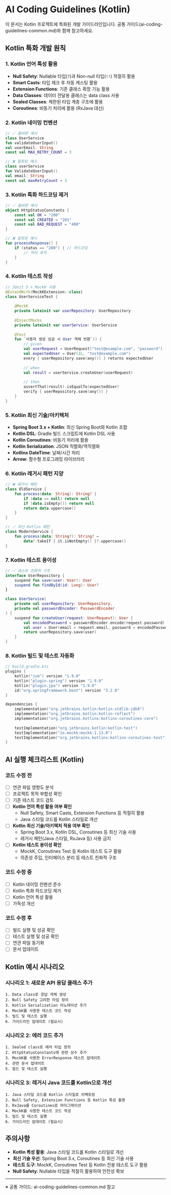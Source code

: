 # AI Coding Guidelines (Kotlin)

이 문서는 Kotlin 프로젝트에 특화된 개발 가이드라인입니다.
공통 가이드(ai-coding-guidelines-common.md)와 함께 참고하세요.

## Kotlin 특화 개발 원칙

### 1. Kotlin 언어 특성 활용
- **Null Safety**: Nullable 타입(`?`)과 Non-null 타입(`!!`) 적절히 활용
- **Smart Casts**: 타입 체크 후 자동 캐스팅 활용
- **Extension Functions**: 기존 클래스 확장 기능 활용
- **Data Classes**: 데이터 전달용 클래스는 data class 사용
- **Sealed Classes**: 제한된 타입 계층 구조에 활용
- **Coroutines**: 비동기 처리에 활용 (RxJava 대신)

### 2. Kotlin 네이밍 컨벤션
```kotlin
// ✅ 올바른 예시
class UserService
fun validateUserInput()
val userEmail: String
const val MAX_RETRY_COUNT = 3

// ❌ 잘못된 예시
class userService
fun ValidateUserInput()
val email: String
const val maxRetryCount = 3
```

### 3. Kotlin 특화 하드코딩 제거
```kotlin
// ✅ 올바른 예시
object HttpStatusConstants {
    const val OK = "200"
    const val CREATED = "201"
    const val BAD_REQUEST = "400"
}

// ❌ 잘못된 예시
fun processResponse() {
    if (status == "200") { // 하드코딩
        // 처리 로직
    }
}
```

### 4. Kotlin 테스트 작성
```kotlin
// JUnit 5 + MockK 사용
@ExtendWith(MockKExtension::class)
class UserServiceTest {
    
    @MockK
    private lateinit var userRepository: UserRepository
    
    @InjectMocks
    private lateinit var userService: UserService
    
    @Test
    fun `사용자 생성 성공 시 User 객체 반환`() {
        // given
        val userRequest = UserRequest("test@example.com", "password")
        val expectedUser = User(1L, "test@example.com")
        every { userRepository.save(any()) } returns expectedUser
        
        // when
        val result = userService.createUser(userRequest)
        
        // then
        assertThat(result).isEqualTo(expectedUser)
        verify { userRepository.save(any()) }
    }
}
```

### 5. Kotlin 최신 기술/아키텍처
- **Spring Boot 3.x + Kotlin**: 최신 Spring Boot와 Kotlin 조합
- **Kotlin DSL**: Gradle 빌드 스크립트에 Kotlin DSL 사용
- **Kotlin Coroutines**: 비동기 처리에 활용
- **Kotlin Serialization**: JSON 직렬화/역직렬화
- **Kotlinx DateTime**: 날짜/시간 처리
- **Arrow**: 함수형 프로그래밍 라이브러리

### 6. Kotlin 레거시 패턴 지양
```kotlin
// ❌ 레거시 패턴
class OldService {
    fun process(data: String): String? {
        if (data == null) return null
        if (data.isEmpty()) return null
        return data.uppercase()
    }
}

// ✅ 최신 Kotlin 패턴
class ModernService {
    fun process(data: String?): String? = 
        data?.takeIf { it.isNotEmpty() }?.uppercase()
}
```

### 7. Kotlin 테스트 용이성
```kotlin
// ✅ 테스트 친화적 구조
interface UserRepository {
    suspend fun save(user: User): User
    suspend fun findById(id: Long): User?
}

class UserService(
    private val userRepository: UserRepository,
    private val passwordEncoder: PasswordEncoder
) {
    suspend fun createUser(request: UserRequest): User {
        val encodedPassword = passwordEncoder.encode(request.password)
        val user = User(email = request.email, password = encodedPassword)
        return userRepository.save(user)
    }
}
```

### 8. Kotlin 빌드 및 테스트 자동화
```kotlin
// build.gradle.kts
plugins {
    kotlin("jvm") version "1.9.0"
    kotlin("plugin.spring") version "1.9.0"
    kotlin("plugin.jpa") version "1.9.0"
    id("org.springframework.boot") version "3.2.0"
}

dependencies {
    implementation("org.jetbrains.kotlin:kotlin-stdlib-jdk8")
    implementation("org.jetbrains.kotlin:kotlin-reflect")
    implementation("org.jetbrains.kotlinx:kotlinx-coroutines-core")
    
    testImplementation("org.jetbrains.kotlin:kotlin-test")
    testImplementation("io.mockk:mockk:1.13.0")
    testImplementation("org.jetbrains.kotlinx:kotlinx-coroutines-test")
}
```

## AI 실행 체크리스트 (Kotlin)

### 코드 수정 전
- [ ] 연관 파일 영향도 분석
- [ ] 프로젝트 목적 부합성 확인
- [ ] 기존 테스트 코드 검토
- [ ] **Kotlin 언어 특성 활용 여부 확인**
    - Null Safety, Smart Casts, Extension Functions 등 적절히 활용
    - Java 스타일 코드를 Kotlin 스타일로 개선
- [ ] **Kotlin 최신 기술/아키텍처 적용 여부 확인**
    - Spring Boot 3.x, Kotlin DSL, Coroutines 등 최신 기술 사용
    - 레거시 패턴(Java 스타일, RxJava 등) 사용 금지
- [ ] **Kotlin 테스트 용이성 확인**
    - MockK, Coroutines Test 등 Kotlin 테스트 도구 활용
    - 의존성 주입, 인터페이스 분리 등 테스트 친화적 구조

### 코드 수정 중
- [ ] Kotlin 네이밍 컨벤션 준수
- [ ] Kotlin 특화 하드코딩 제거
- [ ] Kotlin 언어 특성 활용
- [ ] 가독성 개선

### 코드 수정 후
- [ ] 빌드 실행 및 성공 확인
- [ ] 테스트 실행 및 성공 확인
- [ ] 연관 파일 동기화
- [ ] 문서 업데이트

## Kotlin 예시 시나리오

### 시나리오 1: 새로운 API 응답 클래스 추가
```
1. Data class로 응답 객체 생성
2. Null Safety 고려한 타입 정의
3. Kotlin Serialization 어노테이션 추가
4. MockK를 사용한 테스트 코드 작성
5. 빌드 및 테스트 실행
6. 가이드라인 업데이트 (필요시)
```

### 시나리오 2: 에러 코드 추가
```
1. Sealed class로 에러 타입 정의
2. HttpStatusConstants에 관련 상수 추가
3. MockK를 사용한 ErrorResponse 테스트 업데이트
4. 관련 문서 업데이트
5. 빌드 및 테스트 실행
```

### 시나리오 3: 레거시 Java 코드를 Kotlin으로 개선
```
1. Java 스타일 코드를 Kotlin 스타일로 리팩토링
2. Null Safety, Extension Functions 등 Kotlin 특성 활용
3. RxJava를 Coroutines로 마이그레이션
4. MockK를 사용한 테스트 코드 작성
5. 빌드 및 테스트 실행
6. 가이드라인 업데이트 (필요시)
```

## 주의사항

- **Kotlin 특성 활용**: Java 스타일 코드를 Kotlin 스타일로 개선
- **최신 기술 우선**: Spring Boot 3.x, Coroutines 등 최신 기술 사용
- **테스트 도구**: MockK, Coroutines Test 등 Kotlin 전용 테스트 도구 활용
- **Null Safety**: Nullable 타입을 적절히 활용하여 안전성 확보

---

※ 공통 가이드: ai-coding-guidelines-common.md 참고 